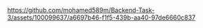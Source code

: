 https://github.com/mohamed589m/Backend-Task-3/assets/100099637/a6697b46-f1f5-439b-aa40-97de6660c837
